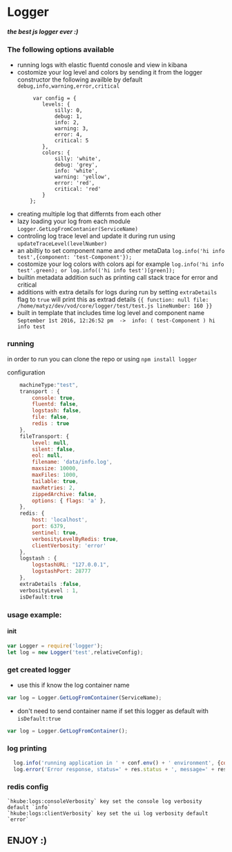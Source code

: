 # Logger
##### the best js logger ever :)

### The following options available
- running logs with elastic fluentd  conosle and view in kibana 
- costomize your log level and colors by sending it from the logger constructor the following availble by default ```debug,info,warning,error,critical``` 
    ```
         var config = {
            levels: {
                silly: 0,
                debug: 1,
                info: 2,
                warning: 3,
                error: 4,
                critical: 5
            },
            colors: {
                silly: 'white',
                debug: 'grey',
                info: 'white',
                warning: 'yellow',
                error: 'red',
                critical: 'red'
            }
        };
    ```
- creating multiple log that differnts from each other
- lazy loading your log from each module ```Logger.GetLogFromContanier(ServiceName)```
- controling log trace level and update it during run using ```updateTraceLevel(levelNumber) ```
- an abiltiy to set component name and other metaData ``` log.info('hi info test',{component: 'test-Component'}); ```
- costomize your log colors with colors api for example ``` log.info('hi info test'.green); or log.info(('hi info test')[green]);  ```
- builtin metadata addition such as printing call stack trace for error and critical
- additions with extra details for logs during run by setting  ```extraDetails``` flag to ```true``` will print this as extrad details  ```{{ function: null file: /home/matyz/dev/vod/core/logger/test/test.js lineNumber: 160 }}```
- built in template that includes time log level and component name ```September 1st 2016, 12:26:52 pm  ->  info: ( test-Component ) hi info test``` 


### running 
in order to run you can clone the repo or using ```npm install logger ```

configuration 

```js
    machineType:"test",
    transport : {
        console: true,
        fluentd: false,
        logstash: false,
        file: false,
        redis : true
    },
    fileTransport: {
        level: null,
        silent: false,
        eol: null,
        filename: 'data/info.log',
        maxsize: 10000,
        maxFiles: 1000,
        tailable: true,
        maxRetries: 2,
        zippedArchive: false,
        options: { flags: 'a' },
    },
    redis: {
        host: 'localhost',
        port: 6379,
        sentinel: true,
        verbosityLevelByRedis: true,
        clientVerbosity: 'error'
    },
    logstash : {
        logstashURL: "127.0.0.1",
        logstashPort: 28777
    },
    extraDetails :false,
    verbosityLevel : 1,
    isDefault:true

```


### usage example:
#### init 
```js
var Logger = require('logger');
let log = new Logger('test',relativeConfig);
```


### get  created logger
- use this if know the log container name
```js
var log = Logger.GetLogFromContainer(ServiceName);
```
-  don't need to send container name if  set this logger as default with ```isDefault:true```
```js
var log = Logger.GetLogFromContainer();
```
### log printing 
```js
  log.info('running application in ' + conf.env() + ' environment', {component: componentName.MAIN});    
  log.error('Error response, status=' + res.status + ', message=' + res.error.message, {component: componentName.REST_API});
```

### redis config 

    `hkube:logs:consoleVerbosity` key set the console log verbosity default `info`
    `hkube:logs:clientVerbosity` key set the ui log verbosity default `error`



## ENJOY :)